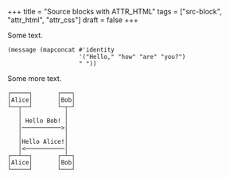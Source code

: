 +++
title = "Source blocks with ATTR_HTML"
tags = ["src-block", "attr_html", "attr_css"]
draft = false
+++

Some text.

<style>.indent-block { padding-left: 50px;  }</style>

```emacs-lisp { class="indent-block" }
(message (mapconcat #'identity
                    '("Hello," "how" "are" "you?")
                    " "))
```

Some more text.

<style>.blue { color: blue;  }</style>

```goat { class="blue w-40" }
┌─────┐       ┌───┐
│Alice│       │Bob│
└──┬──┘       └─┬─┘
   │            │
   │ Hello Bob! │
   │───────────>│
   │            │
   │Hello Alice!│
   │<───────────│
┌──┴──┐       ┌─┴─┐
│Alice│       │Bob│
└─────┘       └───┘
```
